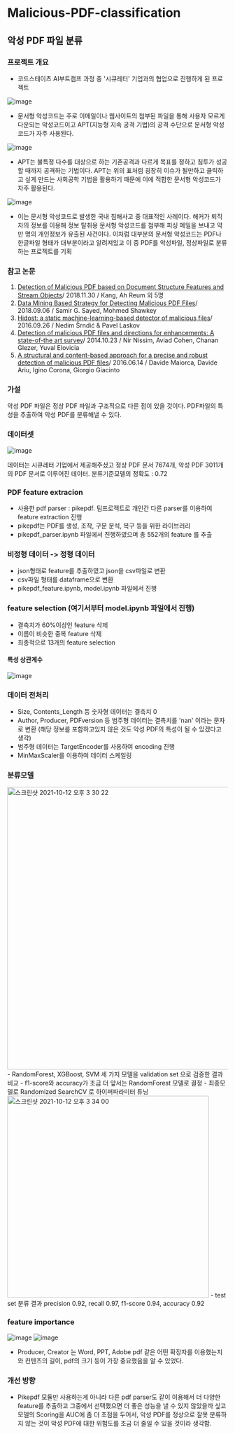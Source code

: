 # Malicious-PDF-classification

## 악성 PDF 파일 분류

### 프로젝트 개요
- 코드스테이츠 AI부트캠프 과정 중 '시큐레터' 기업과의 협업으로 진행하게 된 프로젝트

![image](https://user-images.githubusercontent.com/75903850/136335506-42500eb2-fd72-40e2-bdd6-4cd8612a6812.png)
- 문서형 악성코드는 주로 이메일이나 웹사이트의 첨부된 파일을 통해 사용자 모르게 다운되는 악성코드이고 APT(지능형 지속 공격 기법)의 공격 수단으로 문서형 악성코드가 자주 사용된다.

![image](https://user-images.githubusercontent.com/75903850/136338107-f9899bc4-44e8-4c77-bb22-da14e808230a.png)
- APT는 불특정 다수를 대상으로 하는 기존공격과 다르게 목표를 정하고 침투가 성공할 때까지 공격하는 기법이다. APT는 위의 표처럼 굉장히 이슈가 될만하고 클릭하고 싶게 만드는 사회공학 기법을 활용하기 때문에 이에 적합한 문서형 악성코드가 자주 활용된다.

![image](https://user-images.githubusercontent.com/75903850/136344022-798df59a-fe83-4886-a69f-596f31bebcce.png)
- 이는 문서형 악성코드로 발생한 국내 침해사고 중 대표적인 사례이다. 해커가 퇴직자의 정보를 이용해 정보 탈취용 문서형 악성코드를 첨부해 피싱 메일을 보내고 약 만 명의 개인정보가 유출된 사건이다. 이처럼 대부분의 문서형 악성코드는 PDF나 한글파일 형태가 대부분이라고 알려져있고 이 중 PDF를 악성파일, 정상파일로 분류하는 프로젝트를 기획

### 참고 논문
1. [Detection of Malicious PDF based on Document Structure Features and Stream Objects](https://www.koreascience.or.kr/article/JAKO201809355933293.pdf)/ 2018.11.30 / Kang, Ah Reum 외 5명
2. [Data Mining Based Strategy for Detecting Malicious PDF Files](https://ieeexplore.ieee.org/document/8455965)/ 2018.09.06 / Samir G. Sayed, Mohmed Shawkey
3. [Hidost: a static machine-learning-based detector of malicious files](https://link.springer.com/content/pdf/10.1186/s13635-016-0045-0.pdf)/ 2016.09.26 / Nedim Šrndić & Pavel Laskov 
4. [Detection of malicious PDF files and directions for enhancements: A state-of-the art survey](https://www.sciencedirect.com/science/article/pii/S0167404814001606?casa_token=ewyvSRQBFmkAAAAA:DpxW4KmaPbM0oe8n6z2oObI7eIzUsVuwhGz_gy8gSqLstniQhuwShjqFT-je9Ol7T7AY_MZ4VXA)/ 2014.10.23 / Nir Nissim, Aviad Cohen, Chanan Glezer, Yuval Elovicia
5. [A structural and content-based approach for a precise and robust detection of malicious PDF files](https://ieeexplore.ieee.org/abstract/document/7509925?casa_token=pCxlt1XsOoEAAAAA:3_QC0TeTuFg49lV46evto3db1HCUMqTcYczFHYCX-3bQmo_6XPdI7_YVUJPEu1CZxeynzQTt974)/ 2016.06.14 / Davide Maiorca, Davide Ariu, Igino Corona, Giorgio Giacinto

### 가설
악성 PDF 파일은 정상 PDF 파일과 구조적으로 다른 점이 있을 것이다. PDF파일의 특성을 추출하여 악성 PDF를 분류해낼 수 있다.

### 데이터셋
![image](https://user-images.githubusercontent.com/75903850/136900239-006ff90f-0467-40d6-b8d9-0eff7c900996.png)    

데이터는 시큐레터 기업에서 제공해주셨고 정상 PDF 문서 7674개, 악성 PDF 3011개의 PDF 문서로 이루어진 데이터.
분류기준모델의 정확도 : 0.72

### PDF feature extracion
- 사용한 pdf parser : pikepdf. 팀프로젝트로 개인간 다른 parser를 이용하여 feature extraction 진행
- pikepdf는 PDF를 생성, 조작, 구문 분석, 복구 등을 위한 라이브러리
- pikepdf_parser.ipynb 파일에서 진행하였으며 총 552개의 feature 를 추출

### 비정형 데이터 -> 정형 데이터
- json형태로 feature를 추출하였고 json을 csv파일로 변환
- csv파일 형태를 dataframe으로 변환
- pikepdf_feature.ipynb, model.ipynb 파일에서 진행

### feature selection (여기서부터 model.ipynb 파일에서 진행)
- 결측치가 60%이상인 feature 삭제
- 이름이 비슷한 중복 feature 삭제
- 최종적으로 13개의 feature selection

#### 특성 상관계수
![image](https://user-images.githubusercontent.com/75903850/136902218-27339c66-1673-428d-a529-51877db6f4f8.png)

### 데이터 전처리
- Size, Contents_Length 등 숫자형 데이터는 결측치 0
- Author, Producer, PDFversion 등 범주형 데이터는 결측치를 'nan' 이라는 문자로 변환 (해당 정보를 포함하고있지 않은 것도 악성 PDF의 특성이 될 수 있겠다고 생각)
- 범주형 데이터는 TargetEncoder를 사용하여 encoding 진행
- MinMaxScaler를 이용하여 데이터 스케일링

### 분류모델
<img width="646" alt="스크린샷 2021-10-12 오후 3 30 22" src="https://user-images.githubusercontent.com/75903850/136903665-88311453-ce3b-4f22-bc9b-ee5b48ad4cef.png">
- RandomForest, XGBoost, SVM 세 가지 모델을 validation set 으로 검증한 결과 비교    
- f1-score와 accuracy가 조금 더 앞서는 RandomForest 모델로 결정
- 최종모델로 Randomized SearchCV 로 하이퍼파라미터 튜닝
<img width="461" alt="스크린샷 2021-10-12 오후 3 34 00" src="https://user-images.githubusercontent.com/75903850/136904115-34eae127-a4bd-4c15-85cd-c24fe82fa9a0.png">
- test set 분류 결과 precision 0.92, recall 0.97, f1-score 0.94, accuracy 0.92

### feature importance
![image](https://user-images.githubusercontent.com/75903850/136904656-b000142f-471b-4f24-b1f3-a984ba06c663.png)
![image](https://user-images.githubusercontent.com/75903850/136904673-2996eff2-1290-48ef-8e20-3bc24845f8c6.png)
- Producer, Creator 는 Word, PPT, Adobe pdf 같은 어떤 확장자를 이용했는지와 컨텐츠의 길이, pdf의 크기 등이 가장 중요했음을 알 수 있었다.

### 개선 방향
- Pikepdf 모듈만 사용하는게 아니라 다른 pdf parser도 같이 이용해서 더 다양한 feature를 추출하고 그중에서 선택했으면 더 좋은 성능을 낼 수 있지 않았을까 싶고 모델의 Scoring을 AUC에 좀 더 초점을 두어서, 악성 PDF를 정상으로 잘못 분류하지 않는 것이 악성 PDF에 대한 위험도를 조금 더 줄일 수 있을 것이라 생각함.
